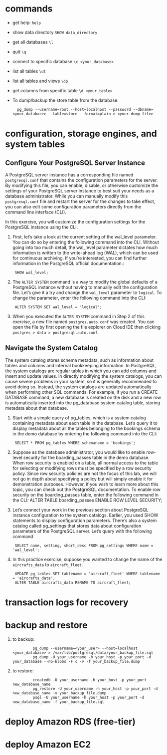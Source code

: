 # commands

- get help:  `help`

- show data directory `SHOW data_directory`

- get all databases `\l`

- quit `\q`

- connect to specific database `\c <your_database>`

- list all tables `\dt`

- list all tables and views `\dp`

- get columns from specific table `\d <your_table>`

- To dump/backup the store table from the database:

        pg_dump --username=root --host=localhost --password --dbname=<your_database> --table=store --format=plain > <your dump file>

# configuration, storage engines, and system tables

## Configure Your PostgreSQL Server Instance

A PostgreSQL server instance has a corresponding file named `postgresql.conf` that contains the configuration parameters for the server. By modifying this file, you can enable, disable, or otherwise customize the settings of your PostgreSQL server instance to best suit your needs as a database administrator. While you can manually modify this `postgresql.conf` file and restart the server for the changes to take effect, you can also edit some configuration parameters directly from the command line interface (CLI).

In this exercise, you will customize the configuration settings for the PostgreSQL instance using the CLI.

1. First, let’s take a look at the current setting of the wal_level parameter. You can do so by entering the following command into the CLI. Without going into too much detail, the wal_level parameter dictates how much information is written to the write-ahead log (WAL), which can be used for continuous archiving. If you’re interested, you can find further information in the PostgreSQL official documentation.:

        SHOW wal_level;

2. The `ALTER SYSTEM` command is a way to modify the global defaults of a PostgreSQL instance without having to manually edit the configuration file. Let’s give it a try and change the `wal_level` parameter to `logical`. To change the parameter, enter the following command into the CLI:

        ALTER SYSTEM SET wal_level = 'logical';

3. When you executed the `ALTER SYSTEM` command in Step 2 of this exercise, a new file named `postgres.auto.conf` was created. You can open the file by first opening the file explorer on Cloud IDE then clicking `postgres > data > postgresql.auto.conf`.

## Navigate the System Catalog

The system catalog stores schema metadata, such as information about tables and columns and internal bookkeeping information. In PostgreSQL, the system catalogs are regular tables in which you can add columns and insert and update values. In directly modifying the system catalogs, you can cause severe problems in your system, so it is generally recommended to avoid doing so. Instead, the system catalogs are updated automatically when performing other SQL commands. For example, if you run a CREATE DATABASE command, a new database is created on the disk and a new row is automatically inserted into the pg_database system catalog table, storing metadata about that database.

1. Start with a simple query of pg_tables, which is a system catalog containing metadata about each table in the database. Let’s query it to display metadata about all the tables belonging to the bookings schema in the demo database by entering the following command into the CLI:

        SELECT * FROM pg_tables WHERE schemaname = 'bookings';

2. Suppose as the database administrator, you would like to enable row-level security for the boarding_passes table in the demo database. When row security is enabled on a table, all normal access to the table for selecting or modifying rows must be specified by a row security policy. Since row security policies are not the focus of this lab, we will not go in depth about specifying a policy but will simply enable it for demonstration purposes. However, if you wish to learn more about this topic, you can check out the PostgreSQL documentation. To enable row security on the boarding_passes table, enter the following command in the CLI:
        ALTER TABLE boarding_passes ENABLE ROW LEVEL SECURITY;

3. Let’s connect your work in the previous section about PostgreSQL instance configuration to the system catalogs. Earlier, you used SHOW statements to display configuration parameters. There’s also a system catalog called pg_settings that stores data about configuration parameters of the PostgreSQL server. Let’s query with the following command

        SELECT name, setting, short_desc FROM pg_settings WHERE name = 'wal_level';

4. In this practice exercise, suppose you wanted to change the name of the `aircrafts_data` to `aircraft_fleet`.

        UPDATE pg_tables SET tablename = 'aircraft_fleet' WHERE tablename = 'aircrafts_data';
        ALTER TABLE aircrafts_data RENAME TO aircraft_fleet;


# transaction logs for recovery

# backup and restore

1. to backup: 

                pg_dump --username=<your_user> --host=localhost <your_database> > /var/lib/postgresql/data/your_backup_file.sql
                pg_dump -U your_username -h your_host -p your_port -d your_database --no-blobs -F c -v -f your_backup_file.dump

2. to restore:

                createdb -U your_username -h your_host -p your_port new_database_name
                pg_restore -U your_username -h your_host -p your_port -d new_database_name -v your_backup_file.dump
                psql -U your_username -h your_host -p your_port -d new_database_name -f your_backup_file.sql


# deploy Amazon RDS (free-tier)

# deploy Amazon EC2